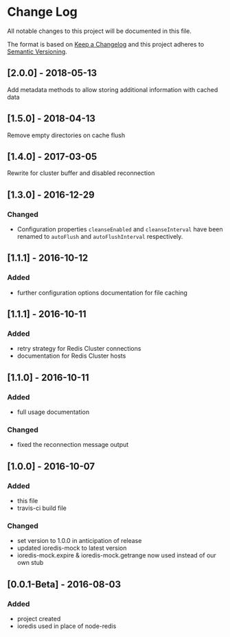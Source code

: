 # Change Log
All notable changes to this project will be documented in this file.

The format is based on [Keep a Changelog](http://keepachangelog.com/)
and this project adheres to [Semantic Versioning](http://semver.org/).

## [2.0.0] - 2018-05-13

Add metadata methods to allow storing additional information with cached data

## [1.5.0] - 2018-04-13

Remove empty directories on cache flush

## [1.4.0] - 2017-03-05

Rewrite for cluster buffer and disabled reconnection

## [1.3.0] - 2016-12-29
### Changed
* Configuration properties `cleanseEnabled` and `cleanseInterval` have been renamed to `autoFlush` and `autoFlushInterval` respectively.

## [1.1.1] - 2016-10-12
### Added
- further configuration options documentation for file caching

## [1.1.1] - 2016-10-11
### Added
- retry strategy for Redis Cluster connections
- documentation for Redis Cluster hosts

## [1.1.0] - 2016-10-11
### Added
- full usage documentation

### Changed
- fixed the reconnection message output

## [1.0.0] - 2016-10-07
### Added
- this file
- travis-ci build file

### Changed
- set version to 1.0.0 in anticipation of release
- updated ioredis-mock to latest version
- ioredis-mock.expire & ioredis-mock.getrange now used instead of our own stub

## [0.0.1-Beta] - 2016-08-03
### Added
- project created
- ioredis used in place of node-redis

